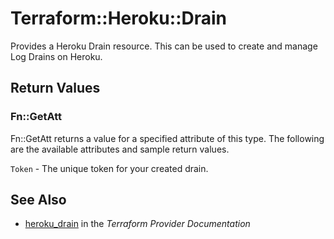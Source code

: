 # Terraform::Heroku::Drain

Provides a Heroku Drain resource. This can be used to
create and manage Log Drains on Heroku.

## Return Values

### Fn::GetAtt

Fn::GetAtt returns a value for a specified attribute of this type. The following are the available attributes and sample return values.

`Token` - The unique token for your created drain.

## See Also

* [heroku_drain](https://www.terraform.io/docs/providers/heroku/r/drain.html) in the _Terraform Provider Documentation_